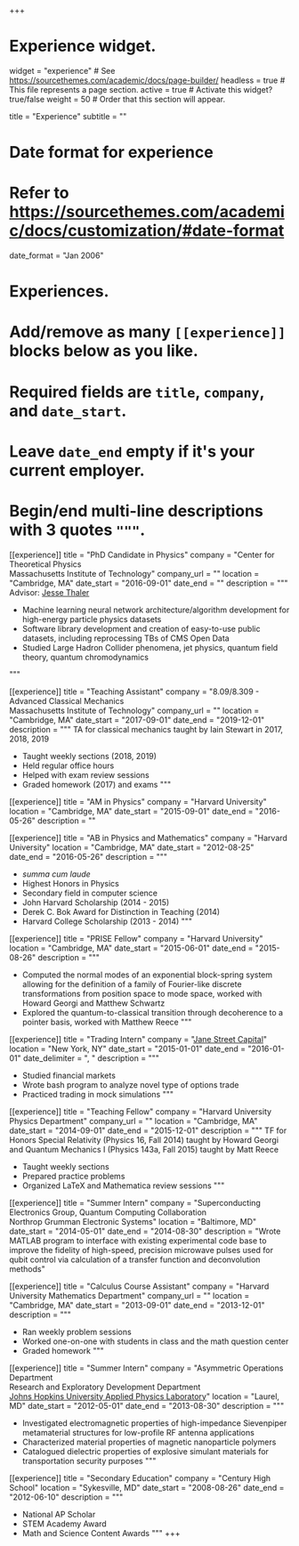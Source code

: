 +++
# Experience widget.
widget = "experience"  # See https://sourcethemes.com/academic/docs/page-builder/
headless = true  # This file represents a page section.
active = true  # Activate this widget? true/false
weight = 50  # Order that this section will appear.

title = "Experience"
subtitle = ""

# Date format for experience
#   Refer to https://sourcethemes.com/academic/docs/customization/#date-format
date_format = "Jan 2006"

# Experiences.
#   Add/remove as many `[[experience]]` blocks below as you like.
#   Required fields are `title`, `company`, and `date_start`.
#   Leave `date_end` empty if it's your current employer.
#   Begin/end multi-line descriptions with 3 quotes `"""`.

[[experience]]
  title = "PhD Candidate in Physics"
  company = "Center for Theoretical Physics<br>Massachusetts Institute of Technology"
  company_url = ""
  location = "Cambridge, MA"
  date_start = "2016-09-01"
  date_end = ""
  description = """
  Advisor: [Jesse Thaler](http://jthaler.net)

  - Machine learning neural network architecture/algorithm development for high-energy particle physics datasets
  - Software library development and creation of easy-to-use public datasets, including reprocessing TBs of CMS Open Data
  - Studied Large Hadron Collider phenomena, jet physics, quantum field theory, quantum chromodynamics

  """

[[experience]]
  title = "Teaching Assistant"
  company = "8.09/8.309 - Advanced Classical Mechanics<br>Massachusetts Institute of Technology"
  company_url = ""
  location = "Cambridge, MA"
  date_start = "2017-09-01"
  date_end = "2019-12-01"
  description = """
  TA for classical mechanics taught by Iain Stewart in 2017, 2018, 2019
  - Taught weekly sections (2018, 2019)
  - Held regular office hours
  - Helped with exam review sessions
  - Graded homework (2017) and exams
  """

[[experience]]
  title = "AM in Physics"
  company = "Harvard University"
  location = "Cambridge, MA"
  date_start = "2015-09-01"
  date_end = "2016-05-26"
  description = ""

[[experience]]
  title = "AB in Physics and Mathematics"
  company = "Harvard University"
  location = "Cambridge, MA"
  date_start = "2012-08-25"
  date_end = "2016-05-26"
  description = """
  - _summa cum laude_
  - Highest Honors in Physics
  - Secondary field in computer science
  - John Harvard Scholarship (2014 - 2015)
  - Derek C. Bok Award for Distinction in Teaching (2014)
  - Harvard College Scholarship (2013 - 2014)
  """

[[experience]]
  title = "PRISE Fellow"
  company = "Harvard University"
  location = "Cambridge, MA"
  date_start = "2015-06-01"
  date_end = "2015-08-26"
  description = """
  - Computed the normal modes of an exponential block-spring system allowing for the definition of a family of Fourier-like
    discrete transformations from position space to mode space, worked with Howard Georgi and Matthew Schwartz
  - Explored the quantum-to-classical transition through decoherence to a pointer basis, worked with Matthew Reece
  """

[[experience]]
  title = "Trading Intern"
  company = "[Jane Street Capital](https://www.janestreet.com/)"
  location = "New York, NY"
  date_start = "2015-01-01"
  date_end = "2016-01-01"
  date_delimiter = ", "
  description = """
  - Studied financial markets
  - Wrote bash program to analyze novel type of options trade
  - Practiced trading in mock simulations
  """

[[experience]]
  title = "Teaching Fellow"
  company = "Harvard University Physics Department"
  company_url = ""
  location = "Cambridge, MA"
  date_start = "2014-09-01"
  date_end = "2015-12-01"
  description = """
  TF for Honors Special Relativity (Physics 16, Fall 2014) taught by Howard Georgi and Quantum Mechanics I (Physics 143a, Fall 2015) taught by Matt Reece
  - Taught weekly sections
  - Prepared practice problems
  - Organized LaTeX and Mathematica review sessions
  """

[[experience]]
  title = "Summer Intern"
  company = "Superconducting Electronics Group, Quantum Computing Collaboration<br>Northrop Grumman Electronic Systems"
  location = "Baltimore, MD"
  date_start = "2014-05-01"
  date_end = "2014-08-30"
  description = "Wrote MATLAB program to interface with existing experimental code base to improve the fidelity of high-speed, precision microwave pulses used for qubit control via calculation of a transfer function and deconvolution methods"

[[experience]]
  title = "Calculus Course Assistant"
  company = "Harvard University Mathematics Department"
  company_url = ""
  location = "Cambridge, MA"
  date_start = "2013-09-01"
  date_end = "2013-12-01"
  description = """
  - Ran weekly problem sessions
  - Worked one-on-one with students in class and the math question center
  - Graded homework
  """

[[experience]]
  title = "Summer Intern"
  company = "Asymmetric Operations Department<br>Research and Exploratory Development Department<br>[Johns Hopkins University Applied Physics Laboratory](https://www.jhuapl.edu/)"
  location = "Laurel, MD"
  date_start = "2012-05-01"
  date_end = "2013-08-30"
  description = """
  - Investigated electromagnetic properties of high-impedance Sievenpiper metamaterial structures for low-profile RF antenna applications
  - Characterized material properties of magnetic nanoparticle polymers
  - Catalogued dielectric properties of explosive simulant materials for transportation security purposes
  """

[[experience]]
  title = "Secondary Education"
  company = "Century High School"
  location = "Sykesville, MD"
  date_start = "2008-08-26"
  date_end = "2012-06-10"
  description = """
  - National AP Scholar
  - STEM Academy Award
  - Math and Science Content Awards
  """
+++
